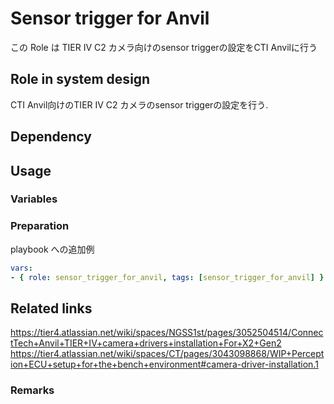 # Sensor trigger for Anvil

この Role は TIER IV C2 カメラ向けのsensor triggerの設定をCTI Anvilに行う

## Role in system design

<!-- markdown-link-check-disable -->

CTI Anvil向けのTIER IV C2 カメラのsensor triggerの設定を行う.

<!-- markdown-link-check-enable -->

## Dependency

## Usage

### Variables

<!-- markdown-link-check-disable -->


<!-- markdown-link-check-enable -->

### Preparation

playbook への追加例

```yaml
vars:
- { role: sensor_trigger_for_anvil, tags: [sensor_trigger_for_anvil] }
```

## Related links

<https://tier4.atlassian.net/wiki/spaces/NGSS1st/pages/3052504514/ConnectTech+Anvil+TIER+IV+camera+drivers+installation+For+X2+Gen2>
<https://tier4.atlassian.net/wiki/spaces/CT/pages/3043098868/WIP+Perception+ECU+setup+for+the+bench+environment#camera-driver-installation.1>
<!-- markdown-link-check-disable -->


<!-- markdown-link-check-enable -->

### Remarks

